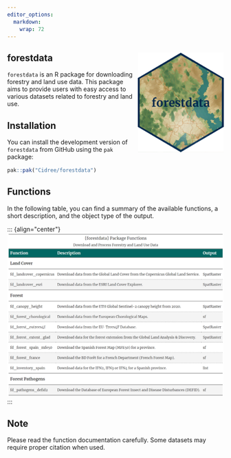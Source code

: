```yaml
---
editor_options: 
  markdown: 
    wrap: 72
---
```


## forestdata <img src="man/figures/logo.png" align="right" width="200px"/>

`forestdata` is an R package for downloading forestry and land use data.
This package aims to provide users with easy access to various datasets
related to forestry and land use.

## Installation

You can install the development version of `forestdata` from GitHub
using the `pak` package:

``` r
pak::pak("Cidree/forestdata")
```

## Functions

In the following table, you can find a summary of the available
functions, a short description, and the object type of the output.

::: {align="center"}
<img src="man/figures/functions_gt.png" width="800px"/>
:::

## Note

Please read the function documentation carefully. Some datasets may
require proper citation when used.
